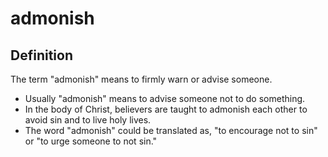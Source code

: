 # admonish

## Definition

The term "admonish" means to firmly warn or advise someone.

* Usually "admonish" means to advise someone not to do something.
* In the body of Christ, believers are taught to admonish each other to avoid sin and to live holy lives.
* The word "admonish" could be translated as, "to encourage not to sin" or "to urge someone to not sin."
